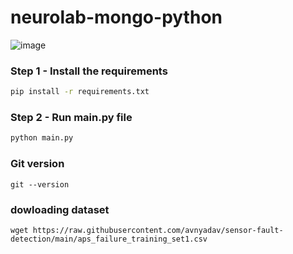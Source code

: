 # neurolab-mongo-python

![image](https://user-images.githubusercontent.com/57321948/196933065-4b16c235-f3b9-4391-9cfe-4affcec87c35.png)

### Step 1 - Install the requirements

```bash
pip install -r requirements.txt
```

### Step 2 - Run main.py file

```bash
python main.py
```

### Git version

```
git --version
```

### dowloading dataset

``` 
wget https://raw.githubusercontent.com/avnyadav/sensor-fault-detection/main/aps_failure_training_set1.csv

```

